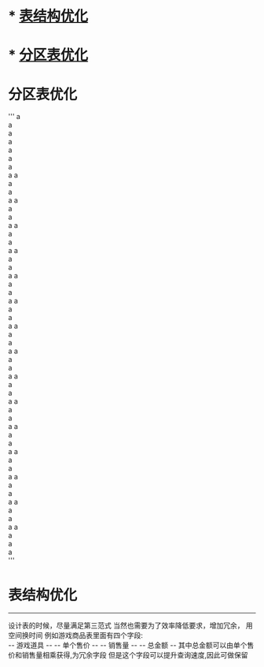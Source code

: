 # * [表结构优化](#表结构优化)
# * [分区表优化](#分区表优化)
# 分区表优化
'''
a    
a    
a    
a    
a    
a    
a    
a    a    
a    
a    
a    a    
a    
a    
a    a    
a    
a    
a    a    
a    
a    
a    a    
a    
a    
a    a    
a    
a    
a    a    
a    
a    
a    a    
a    
a    
a    a    
a    
a    
a    a    
a    
a    
a    a    
a    
a    
a    a    
a    
a    
a    a    
a    
a    
a    a    
a    
a    
a    a    
a    
a    
a    
'''
# 表结构优化
---------
设计表的时候，尽量满足第三范式
当然也需要为了效率降低要求，增加冗余，
用空间换时间
例如游戏商品表里面有四个字段:  
      -- 游戏道具 -- 
      -- 单个售价 --
      -- 销售量 -- 
      -- 总金额 --
其中总金额可以由单个售价和销售量相乘获得,为冗余字段
但是这个字段可以提升查询速度,因此可做保留













